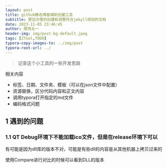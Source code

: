 ```yaml
---
layout: post
title: github静态博客辅助创建工具
subtitle: 更加方便的创建和调整符合jekyll规则的文档
date: 2023-11-05 23:46:45
author: 雯饰太一
header-img: img/post-bg-default.jpeg
tags: [ZTool,TODO]
typora-copy-images-to: ../img/post
typora-root-url: ../
---
```


> 记录这个小工具的一些开发思路

相关内容

- 标签、日期、文件夹、模板（可以在json文件中配置）
- 资源替换，区分代码内容和正文内容
- 调用typora打开指定的md文件
- 编码格式问题

## 1 遇到的问题

### 1.1 QT Debug环境下不能加载ico文件，但是在release环境下可以

有可能是因为dll库的版本不对，可能是有些dll的内容是从其他机器上拷贝过来的

使用Compare进行对比的时候可以看到DLL的版本

